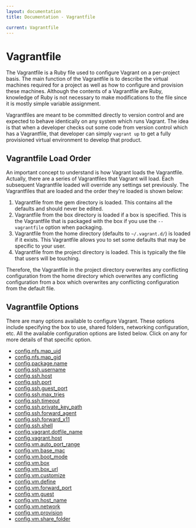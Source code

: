 ```yaml
---
layout: documentation
title: Documentation - Vagrantfile

current: Vagrantfile
---
```

# Vagrantfile

The Vagrantfile is a Ruby file used to configure Vagrant on a per-project basis.
The main function of the Vagrantfile is to describe the virtual machines required
for a project as well as how to configure and provision these machines. Although
the contents of a Vagrantfile are Ruby, knowledge of Ruby is not necessary to make
modifications to the file since it is mostly simple variable assignment.

Vagrantfiles are meant to be committed directly to version control and are expected
to behave identically on any system which runs Vagrant. The idea is that when a
developer checks out some code from version control which has a Vagrantfile, that
developer can simply `vagrant up` to get a fully provisioned virtual environment
to develop that product.

## Vagrantfile Load Order

An important concept to understand is how Vagrant loads the Vagrantfile. Actually,
there are a series of Vagrantfiles that Vagrant will load. Each subsequent Vagrantfile
loaded will override any settings set previously. The Vagrantfiles that are loaded
and the order they're loaded is shown below:

1. Vagrantfile from the gem directory is loaded. This contains all the defaults
  and should never be edited.
1. Vagrantfile from the box directory is loaded if a box is specified. This is the
   Vagrantfile that is packaged with the box if you use the `--vagrantfile` option
   when packaging.
1. Vagrantfile from the home directory (defaults to `~/.vagrant.d/`) is loaded if it exists.
   This Vagrantfile allows you to set some defaults that may be specific to your
   user.
1. Vagrantfile from the project directory is loaded. This is typically the
   file that users will be touching.

Therefore, the Vagrantfile in the project directory overwrites any conflicting
configuration from the home directory which overwrites any conflicting configuration
from a box which overwrites any conflicting configuration from the default file.

## Vagrantfile Options

There are many options available to configure Vagrant. These options include specifying
the box to use, shared folders, networking configuration, etc. All the available
configuration options are listed below. Click on any for more details of that specific
option.

<ul class="nav nav-tabs nav-stacked">
	<li><a href="/v1/docs/config/nfs/map_uid.html">config.nfs.map_uid</a></li>
	<li><a href="/v1/docs/config/nfs/map_gid.html">config.nfs.map_gid</a></li>
	<li><a href="/v1/docs/config/package/name.html">config.package.name</a></li>
	<li><a href="/v1/docs/config/ssh/username.html">config.ssh.username</a></li>
	<li><a href="/v1/docs/config/ssh/host.html">config.ssh.host</a></li>
	<li><a href="/v1/docs/config/ssh/port.html">config.ssh.port</a></li>
	<li><a href="/v1/docs/config/ssh/guest_port.html">config.ssh.guest_port</a></li>
	<li><a href="/v1/docs/config/ssh/max_tries.html">config.ssh.max_tries</a></li>
	<li><a href="/v1/docs/config/ssh/timeout.html">config.ssh.timeout</a></li>
	<li><a href="/v1/docs/config/ssh/private_key_path.html">config.ssh.private_key_path</a></li>
	<li><a href="/v1/docs/config/ssh/forward_agent.html">config.ssh.forward_agent</a></li>
	<li><a href="/v1/docs/config/ssh/forward_x11.html">config.ssh.forward_x11</a></li>
	<li><a href="/v1/docs/config/ssh/shell.html">config.ssh.shell</a></li>
	<li><a href="/v1/docs/config/vagrant/dotfile_name.html">config.vagrant.dotfile_name</a></li>
	<li><a href="/v1/docs/config/vagrant/host.html">config.vagrant.host</a></li>
	<li><a href="/v1/docs/config/vm/auto_port_range.html">config.vm.auto_port_range</a></li>
	<li><a href="/v1/docs/config/vm/base_mac.html">config.vm.base_mac</a></li>
	<li><a href="/v1/docs/config/vm/boot_mode.html">config.vm.boot_mode</a></li>
	<li><a href="/v1/docs/config/vm/box.html">config.vm.box</a></li>
	<li><a href="/v1/docs/config/vm/box_url.html">config.vm.box_url</a></li>
	<li><a href="/v1/docs/config/vm/customize.html">config.vm.customize</a></li>
	<li><a href="/v1/docs/config/vm/define.html">config.vm.define</a></li>
	<li><a href="/v1/docs/config/vm/forward_port.html">config.vm.forward_port</a></li>
	<li><a href="/v1/docs/config/vm/guest.html">config.vm.guest</a></li>
	<li><a href="/v1/docs/config/vm/host_name.html">config.vm.host_name</a></li>
	<li><a href="/v1/docs/config/vm/network.html">config.vm.network</a></li>
	<li><a href="/v1/docs/config/vm/provision.html">config.vm.provision</a></li>
	<li><a href="/v1/docs/config/vm/share_folder.html">config.vm.share_folder</a></li>
</ul>
